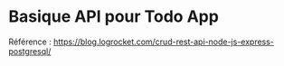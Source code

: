 # Basique API pour Todo App

Référence : https://blog.logrocket.com/crud-rest-api-node-js-express-postgresql/